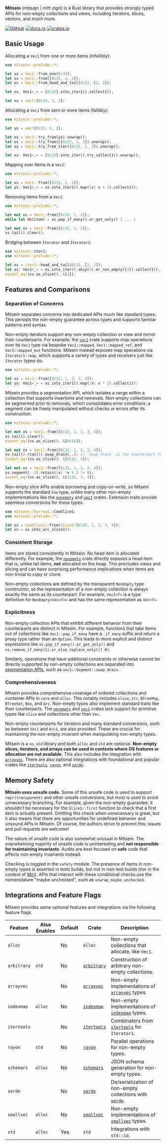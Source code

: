 **Mitsein** (mɪtsaɪ̯n | _mitt-zign_) is a Rust library that provides strongly
typed APIs for non-empty collections and views, including iterators, slices,
vectors, and much more.

[![GitHub](https://img.shields.io/badge/GitHub-olson--sean--k/mitsein-8da0cb?logo=github&style=for-the-badge)](https://github.com/olson-sean-k/mitsein)
[![docs.rs](https://img.shields.io/badge/docs.rs-mitsein-66c2a5?logo=rust&style=for-the-badge)](https://docs.rs/mitsein)
[![crates.io](https://img.shields.io/crates/v/mitsein.svg?logo=rust&style=for-the-badge)](https://crates.io/crates/mitsein)

## Basic Usage

Allocating a `Vec1` from one or more items (infallibly):

```rust
use mitsein::prelude::*;

let xs = Vec1::from_one(0i32);
let xs = Vec1::from([0i32, 1, 2]);
let xs = Vec1::from_head_and_tail(0i32, [1, 2]);

let xs: Vec1<_> = [0i32].into_iter1().collect1();

let xs = vec1![0i32, 1, 2];
```

Allocating a `Vec1` from zero or more items (fallibly):

```rust
use mitsein::prelude::*;

let ys = vec![0i32, 1, 2];

let xs = Vec1::try_from(ys).unwrap();
let xs = Vec1::try_from(&[0i32, 1, 2]).unwrap();
let xs = Vec1::try_from_iter([0i32, 1, 2]).unwrap();

let xs: Vec1<_> = [0i32].into_iter().try_collect1().unwrap();
```

Mapping over items in a `Vec1`:

```rust
use mitsein::prelude::*;

let xs = Vec1::from([0i32, 1, 2]);
let ys: Vec1<_> = xs.into_iter1().map(|x| x + 1).collect1();
```

Removing items from a `Vec1`:

```rust
use mitsein::prelude::*;

let mut xs = Vec1::from([0i32, 1, 2]);
while let Ok(item) = xs.pop_if_many().or_get_only() { ... }

let mut xs = Vec1::from([0i32, 1, 2]);
xs.tail().clear();
```

Bridging between `Iterator` and `Iterator1`:

```rust
use mitsein::iter1;
use mitsein::prelude::*;

let xs = iter1::head_and_tail(0i32, [1, 2]);
let xs: Vec1<_> = xs.into_iter().skip(3).or_non_empty([3]).collect1();
assert_eq!(xs.as_slice(), &[3]);
```

## Features and Comparisons

### Separation of Concerns

Mitsein separates concerns into dedicated APIs much like standard types. This
persists the non-empty guarantee across types and supports familiar patterns and
syntax.

Non-empty iterators support any non-empty collection or view and mirror their
counterparts. For example, the [`vec1`] crate supports map operations over its
`Vec1` type via bespoke `Vec1::mapped`, `Vec1::mapped_ref`, and
`Vec1::mapped_mut` functions. Mitsein instead exposes map operations via
`Iterator1::map`, which supports a variety of types and receivers just like
`Iterator` types do.

```rust
use mitsein::prelude::*;

let xs = Vec1::from([0i32, 1, 2, 3, 4]);
let ys: Vec1<_> = xs.into_iter1().map(|x| x * 2).collect1();
```

Mitsein provides a segmentation API, which isolates a range within a collection
that supports insertions and removals. Non-empty collections can be segmented
prior to removals, which consolidates error conditions: a segment can be freely
manipulated without checks or errors after its construction.

```rust
use mitsein::prelude::*;

let mut xs = Vec1::from([0i32, 1, 2, 3, 4]);
xs.tail().clear();
assert_eq!(xs.as_slice(), &[0i32]);

let mut xs = Vec1::from([0i32, 1, 2, 3, 4]);
xs.tail().rtail().swap_drain(..); // `swap_drain` is the counterpart to `drain`.
assert_eq!(xs.as_slice(), &[0i32, 4]);

let mut xs = Vec1::from([0i32, 1, 2, 3, 4]);
xs.segment(..3).retain(|x| *x % 2 != 0);
assert_eq!(xs.as_slice(), &[1i32, 3, 4]);
```

Non-empty slice APIs enable borrowing and copy-on-write, so Mitsein supports
the standard `Cow` type, unlike many other non-empty implementations like the
[`nonempty`] and [`vec1`] crates. Extension traits provide seemless conversions
for these types.

```rust
use mitsein::borrow1::CowSlice1;
use mitsein::prelude::*;

let xs = CowSlice1::from(slice1![0i32, 1, 2, 3, 4]);
let xs = xs.into_arc_slice1();
```

### Consistent Storage

Items are stored consistently in Mitsein. No head item is allocated differently.
For example, the [`nonempty`] crate directly exposes a head item that is, unlike
tail items, **not** allocated on the heap. This precludes views and slicing and
can have surprising performance implications when items are non-trivial to copy
or clone.

Non-empty collections are defined by the transparent `NonEmpty` type
constructor, so the representation of a non-empty collection is always exactly
the same as its counterpart. For example, `Vec1<T>` is a type definition for
`NonEmpty<Vec<T>>` and has the same representation as `Vec<T>`.

### Explicitness

Non-empty collection APIs that exhibit different behavior from their
counterparts are distinct in Mitsein. For example, functions that take items out
of collections like `Vec1::pop_if_many` have a `_if_many` suffix and  return a
proxy type rather than an `Option`. This leads to more explicit and distinct
expressions like `xs.pop_if_many().or_get_only()` and
`xs.remove_if_many(1).or_else_replace_only(|| 0)`.

Similarly, operations that have additional constraints or otherwise cannot be
directly supported by non-empty collections are separated into [segmentation
APIs](#separation-of-concerns), such as `vec1::Segment::swap_drain`.

### Comprehensiveness

Mitsein provides comprehensive coverage of ordered collections and container
APIs in `core` and `alloc`. This notably includes `slice`, `str`, `BTreeMap`,
`BTreeSet`, `Box`, and `Arc`. Non-empty types also implement standard traits
like their counterparts. The [`nonempty`] and [`vec1`] crates lack support for
primitive types like `slice` and collections other than `Vec`.

Non-empty counterparts for iterators and many standard conversions, such as
between `Vec1` and `Arc1`, are also provided. These are crucial for maintaining
the non-empty invariant when manipulating non-empty types.

Mitsein is a `no_std` library and both `alloc` and `std` are optional.
**Non-empty slices, iterators, and arrays can be used in contexts where OS
features or allocation are not available.** This also includes the integration
with [`arrayvec`]. There are also optional integrations with foundational and
popular crates like [`itertools`], [`rayon`], and [`serde`].

## Memory Safety

**Mitsein uses unsafe code.** Some of this unsafe code is used to support
`repr(transparent)` and other unsafe conversions, but most is used to avoid
unnecessary branching. For example, given the non-empty guarantee, it
_shouldn't_ be necessary for the `Slice1::first` function to check that a first
item is actually present. Omitting this check when unnecessary is great, but it
also means that there are opportunities for undefined behavior and unsound APIs
in Mitsein. Of course, the authors strive to prevent this; issues and pull
requests are welcome!

The nature of unsafe code is also somewhat unusual in Mitsein. The overwhelming
majority of unsafe code is uninteresting and **not responsible for maintaining
invariants**. Audits are best focused on **safe** code that affects non-empty
invariants instead.

Checking is toggled in the `safety` module. The presence of items in non-empty
types is asserted in tests builds, but not in non-test builds (nor in the
context of [Miri][`miri`]). APIs that interact with these  conditional checks
use the nomenclature "maybe unchecked", such as `unwrap_maybe_unchecked`.

## Integrations and Feature Flags

Mitsein provides some optional features and integrations via the following
feature flags.

| Feature     | Also Enables | Default | Crate         | Description                                               |
|-------------|--------------|---------|---------------|-----------------------------------------------------------|
| `alloc`     |              | No      | `alloc`       | Non-empty collections that allocate, like `Vec1`.         |
| `arbitrary` | `std`        | No      | [`arbitrary`] | Construction of arbitrary non-empty collections.          |
| `arrayvec`  |              | No      | [`arrayvec`]  | Non-empty implementations of [`arrayvec`] types.          |
| `indexmap`  | `alloc`      | No      | [`indexmap`]  | Non-empty implementations of [`indexmap`] types.          |
| `itertools` |              | No      | [`itertools`] | Combinators from [`itertools`] for `Iterator1`.           |
| `rayon`     | `std`        | No      | [`rayon`]     | Parallel operations for non-empty types.                  |
| `schemars`  | `alloc`      | No      | [`schemars`]  | JSON schema generation for non-empty types.               |
| `serde`     |              | No      | [`serde`]     | De/serialization of non-empty collections with [`serde`]. |
| `smallvec`  | `alloc`      | No      | [`smallvec`]  | Non-empty implementations of [`smallvec`] types.          |
| `std`       | `alloc`      | Yes     | `std`         | Integrations with `std::io`.                              |

[`arbitrary`]: https://crates.io/crates/arbitrary
[`arrayvec`]: https://crates.io/crates/arrayvec
[`indexmap`]: https://crates.io/crates/indexmap
[`itertools`]: https://crates.io/crates/itertools
[`miri`]: https://github.com/rust-lang/miri
[`nonempty`]: https://crates.io/crates/nonempty
[`nunny`]: https://crates.io/crates/nunny
[`rayon`]: https://crates.io/crates/rayon
[`schemars`]: https://crates.io/crates/schemars
[`serde`]: https://crates.io/crates/serde
[`smallvec`]: https://crates.io/crates/smallvec
[`vec1`]: https://crates.io/crates/vec1
